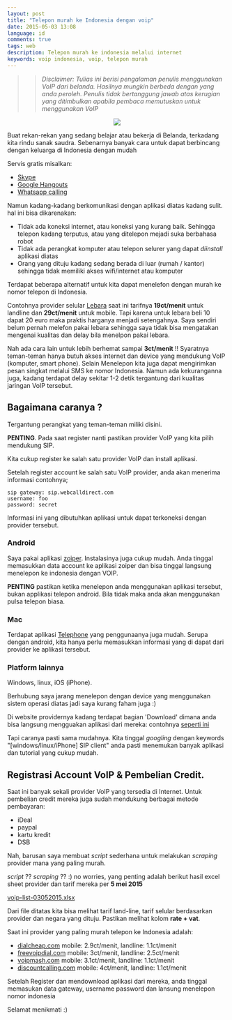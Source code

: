 ```yaml
---
layout: post
title: "Telepon murah ke Indonesia dengan voip"
date: 2015-05-03 13:08
language: id
comments: true
tags: web
description: Telepon murah ke indonesia melalui internet
keywords: voip indonesia, voip, telepon murah
---
```


>> *Disclaimer: Tulias ini berisi pengalaman penulis menggunakan VoIP dari belanda. Hasilnya mungkin berbeda
dengan yang anda peroleh. Penulis tidak bertanggung jawab atas kerugian yang ditimbulkan apabila pembaca
memutuskan untuk menggunakan VoIP*

<div class="thumbnail" align="center">
  <img src="https://blog.allstream.com/wp-content/uploads/2013/05/3822639-xsmall.jpg"/>
</div>

Buat rekan-rekan yang sedang belajar atau bekerja di Belanda, terkadang kita rindu sanak saudra.
Sebenarnya banyak cara untuk dapat berbincang dengan keluarga di Indonesia dengan mudah

Servis gratis misalkan:

* [Skype](http://www.skype.com/en/)
* [Google Hangouts](http://www.google.com/+/learnmore/hangouts/)
* [Whatsapp calling](http://www.whatsapp.com/faq/en/android/28000016)

Namun kadang-kadang berkomunikasi dengan aplikasi diatas kadang sulit. hal ini bisa dikarenakan:

* Tidak ada koneksi internet, atau koneksi yang kurang baik. Sehingga telepon kadang terputus, atau yang ditelepon mejadi suka berbahasa robot
* Tidak ada perangkat komputer atau telepon selurer yang dapat *diinstall* aplikasi diatas
* Orang yang dituju kadang sedang berada di luar (rumah / kantor) sehingga tidak memiliki akses wifi/internet atau komputer

Terdapat beberapa alternatif untuk kita dapat menelefon dengan murah ke nomor telepon di Indonesia.

Contohnya provider selular [Lebara](http://www.lebara.nl/prepaid/rates) saat ini tarifnya
**19ct/menit** untuk landline dan **29ct/menit** untuk mobile. Tapi karena untuk lebara beli 10 dapat 20 euro
maka praktis harganya menjadi setengahnya. Saya sendiri belum pernah melefon pakai lebara
sehingga saya tidak bisa mengatakan mengenai kualitas dan delay bila menelpon pakai lebara.

Nah ada cara lain untuk lebih berhemat sampai **3ct/menit** !!
Syaratnya teman-teman hanya butuh akses internet dan device yang mendukung VoIP (komputer, smart phone).
Selain Menelepon kita juga dapat mengirimkan pesan singkat melalui SMS ke nomor Indonesia.
Namun ada kekuranganna juga, kadang terdapat delay sekitar 1-2 detik tergantung dari kualitas jaringan VoIP tersebut.

## Bagaimana caranya ?

Tergantung perangkat yang teman-teman miliki disini.

**PENTING**. Pada saat register nanti pastikan provider VoIP yang kita pilih mendukung SIP.

Kita cukup register ke salah satu provider VoIP dan install aplikasi.

Setelah register account ke salah satu VoIP provider, anda akan menerima informasi contohnya;

```
sip gateway: sip.webcalldirect.com
username: foo
password: secret
```

Informasi ini yang dibutuhkan aplikasi untuk dapat terkoneksi dengan provider tersebut.

### Android

Saya pakai aplikasi [zoiper](https://play.google.com/store/apps/details?id=com.zoiper.android.app&hl=en).
Instalasinya juga cukup mudah.
Anda tinggal memasukkan data account ke aplikasi zoiper dan bisa tinggal langsung menelepon ke indonesia dengan VOIP.

**PENTING** pastikan ketika menelepon anda menggunakan aplikasi tersebut, bukan applikasi telepon android.
Bila tidak maka anda akan menggunakan pulsa telepon biasa.

### Mac

Terdapat aplikasi [Telephone](https://itunes.apple.com/en/app/telephone/id406825478?mt=12) yang penggunaanya juga mudah.
Serupa dengan android, kita hanya perlu memasukkan informasi yang di dapat dari provider ke aplikasi tersebut.

### Platform lainnya

Windows, linux, iOS (iPhone).

Berhubung saya jarang menelepon dengan device yang menggunakan sistem operasi diatas jadi saya kurang faham juga :)

Di website providernya kadang terdapat bagian 'Download' dimana anda bisa langsung mengguakan aplikasi dari mereka:
contohnya [seperti ini](http://www.dialcheap.com/download/desktop)

Tapi caranya pasti sama mudahnya. Kita tinggal *googling* dengan keywords "[windows/linux/iPhone] SIP client" anda pasti menemukan
banyak aplikasi dan tutorial yang cukup mudah.

## Registrasi Account VoIP & Pembelian Credit.

Saat ini banyak sekali provider VoIP yang tersedia di Internet. Untuk pembelian credit mereka juga sudah mendukung berbagai metode pembayaran:

* iDeal
* paypal
* kartu kredit
* DSB

Nah, barusan saya membuat *script* sederhana untuk melakukan *scraping*  provider mana yang paling murah.

*script* ?? *scraping* ?? :) no worries, yang penting adalah berikut hasil excel sheet provider dan tarif mereka per **5 mei 2015**


[voip-list-03052015.xlsx](/files/voip-list-03052015.xlsx)

Dari file ditatas kita bisa melihat tarif land-line, tarif selular berdasarkan provider dan negara yang dituju. Pastikan melihat kolom **rate + vat**.

Saat ini provider yang paling murah telepon ke Indonesia adalah:

* [dialcheap.com](http://www.dialcheap.com/rates/calling-rates) mobile: 2.9ct/menit, landline: 1.1ct/menit
* [freevoipdial.com](http://www.freevoipdeal.com/calling_rates/) mobile: 3ct/menit,  landline: 2.5ct/menit
* [voipmash.com](http://www.voipsmash.com/rates/calling-rates) mobile: 3.1ct/menit, landline: 1.1ct/menit
* [discountcalling.com](http://www.discountcalling.com/rates/calling-rates) mobile: 4ct/menit, landline: 1.1ct/menit

Setelah Register dan mendownload aplikasi dari mereka, anda tinggal memasukan data gateway, username password dan lansung menelepon nomor indonesia

Selamat menikmati :)
